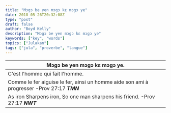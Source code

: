 ```yaml
---
title: "Mɔgɔ be yen mɔgɔ kɛ mɔgɔ ye"
date: 2018-05-26T20:32:08Z
type: "post"
draft: false
author: "Boyd Kelly"
description: "Mɔgɔ be yen mɔgɔ kɛ mɔgɔ ye"
keywords: ["key", "words"]
topics: ["Julakan"]
tags: ["jula", "proverbe", "langue"]
---
```


| Mɔgɔ be yen mɔgɔ kɛ mɔgɔ ye.                                                                |
|---------------------------------------------------------------------------------------------|
| C'est l'homme qui fait l'homme.                                                             |
| Comme le fer aiguise le fer, ainsi un homme aide son ami à progresser -Prov 27:17 ***TMN*** |
| As iron Sharpens iron, So one man sharpens his friend. -Prov 27:17 ***NWT***                |
